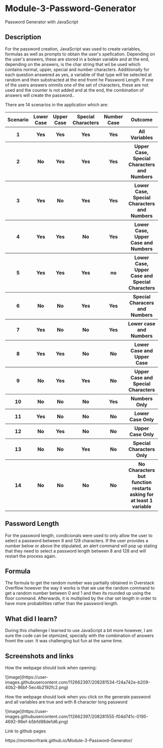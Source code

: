 # Module-3-Password-Generator
Password Generator with JavaScript

<h2><strong>Description</strong></h2>

<p>For the password creation, JavaScript was used to create variables, formulas as well as prompts to obtain the user's spefication.
Depending on the user's answers, these are stored in a bolean variable and at the end, depending on the answers, is the char string that wil be used which contains normal, upper, special and number characters. Additiionally for each question answered as yes, a variable of that type will be selected at random and then substracted at the end fromt he Password Length. If one of the users answers ommits one of the set of characters, these are not used and the counter is not added and at the end, the combination of answers will create the password.. </p>

<p>There are 14 scenarios in the application which are:</p>
<table>
  <tr>
    <th>Scenario</th>
    <th>Lower Case</th>
    <th>Upper Case</th>
    <th>Special Characters</th>
    <th>Number Case</th>
    <th>Outcome</th>
  </tr>
  <tr>
    <th>1</th>
    <th>Yes</th>
    <th>Yes</th>
    <th>Yes</th>
    <th>Yes</th>
    <th>All Variables</th>
  </tr>
  <tr>
    <th>2</th>
    <th>No</th>
    <th>Yes</th>
    <th>Yes</th>
    <th>Yes</th>
    <th>Upper Case, Special Characters and Numbers</th>
  </tr>
  <tr>
    <th>3</th>
    <th>Yes</th>
    <th>No</th>
    <th>Yes</th>
    <th>Yes</th>
    <th>Lower Case, Special Characters and Numbers</th>
  </tr>
  <tr>
    <th>4</th>
    <th>Yes</th>
    <th>Yes</th>
    <th>No</th>
    <th>Yes</th>
    <th>Lower Case, Upper Case and Numbers</th>
  </tr>
  <tr>
    <th>5</th>
    <th>Yes</th>
    <th>Yes</th>
    <th>Yes</th>
    <th>no</th>
    <th>Lower Case, Upper Case and Special Characters</th>
  </tr>
  <tr>
    <th>6</th>
    <th>No</th>
    <th>No</th>
    <th>Yes</th>
    <th>Yes</th>
    <th>Special Characers and Numbers</th>
  </tr>
  <tr>
    <th>7</th>
    <th>Yes</th>
    <th>No</th>
    <th>No</th>
    <th>Yes</th>
    <th>Lower case and Numbers</th>
  </tr>
  <tr>
    <th>8</th>
    <th>Yes</th>
    <th>Yes</th>
    <th>No</th>
    <th>No</th>
    <th>Lower Case and Upper Case</th>
  </tr>
  <tr>
    <th>9</th>
    <th>No</th>
    <th>Yes</th>
    <th>Yes</th>
    <th>No</th>
    <th>Upper Case and Special Characters</th>
  </tr>
 <tr>
    <th>10</th>
    <th>No</th>
    <th>No</th>
    <th>No</th>
    <th>Yes</th>
    <th>Numbers Only</th>
  </tr>
 <tr>
    <th>11</th>
    <th>Yes</th>
    <th>No</th>
    <th>No</th>
    <th>No</th>
    <th>Lower Case Only</th>
  </tr>
 <tr>
    <th>12</th>
    <th>No</th>
    <th>Yes</th>
    <th>No</th>
    <th>No</th>
    <th>Upper Case Only</th>
  </tr>
 <tr>
    <th>13</th>
    <th>No</th>
    <th>No</th>
    <th>Yes</th>
    <th>No</th>
    <th>Special Characters Only</th>
  </tr>
<tr>
    <th>14</th>
    <th>No</th>
    <th>No</th>
    <th>No</th>
    <th>No</th>
    <th>No Characters but function restarts asking for at least 1 variable</th>
  </tr>
</table>
</table>


<h2><strong>Password Length</strong></h2>
<p>For the password length, condicionals were used to only allow the user to select a password between 8 and 128 characters. If the user provides a number below or above the stipulated, an alert command will pop up stating that they need to select a password length between 8 and 128 and will restart the process again.</p>

<h2><strong>Formula</strong></h2>
<p>The formula to get the random number was partially obtained in Overstack Overflow however the way it works is that we use the random command to get a random number between 0 and 1 and then its rounded up using the floor command. Afterwards, it is multiplied by the char set length in order to have more probabilities rather than the password length.</p>
  
<h2><strong>What did I learn?</strong></h2>
<p>During this challenge I learned to use JavaScript a bit more however, I am sure the code can be otpmized, specially with the combination of answers fromt the user. It was challenging but fun at the same time. </p>

<h2><strong>Screenshots and links</strong></h2>
<p>How the webpage should look when opening:</p>
![image](https://user-images.githubusercontent.com/112662397/208281534-f24a742e-b209-40b2-86bf-5ec4b2192fc2.png)

<p>How the webpage should look when you click on the generate password and all variables are true and with 8 character long password</p>
![image](https://user-images.githubusercontent.com/112662397/208281555-f04d741c-0195-4692-99ef-b5bfd98de1d6.png)

<p>Link to github pages </p>
https://monteonfrank.github.io/Module-3-Password-Generator/

